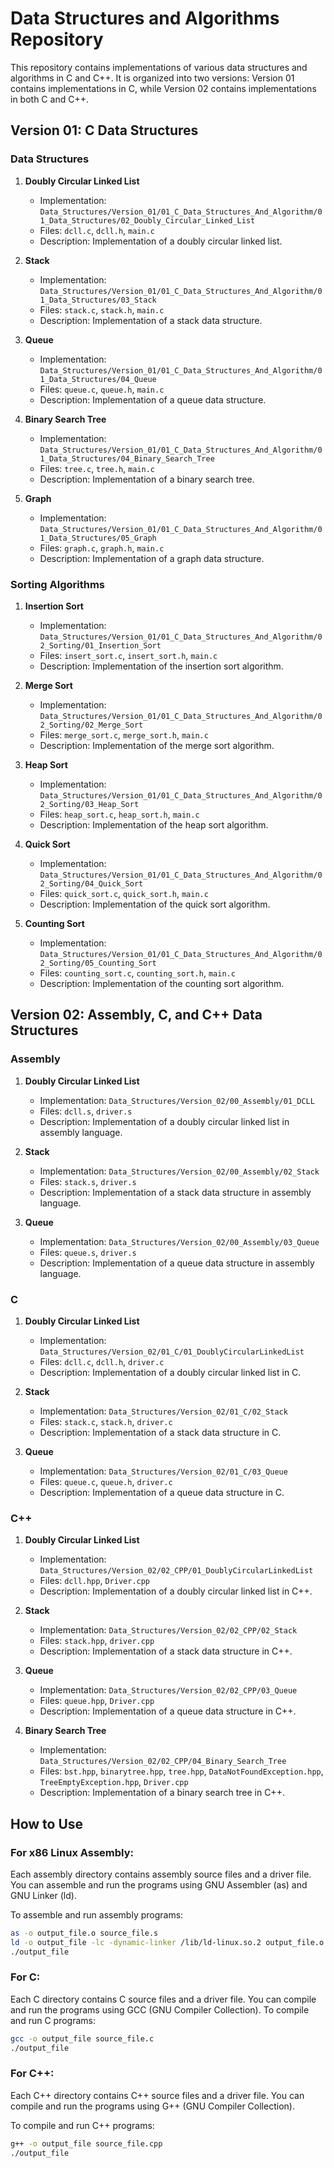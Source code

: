 # Data Structures and Algorithms Repository

This repository contains implementations of various data structures and algorithms in C and C++. It is organized into two versions: Version 01 contains implementations in C, while Version 02 contains implementations in both C and C++.

## Version 01: C Data Structures

### Data Structures

1. **Doubly Circular Linked List**
   - Implementation: `Data_Structures/Version_01/01_C_Data_Structures_And_Algorithm/01_Data_Structures/02_Doubly_Circular_Linked_List`
   - Files: `dcll.c`, `dcll.h`, `main.c`
   - Description: Implementation of a doubly circular linked list.

2. **Stack**
   - Implementation: `Data_Structures/Version_01/01_C_Data_Structures_And_Algorithm/01_Data_Structures/03_Stack`
   - Files: `stack.c`, `stack.h`, `main.c`
   - Description: Implementation of a stack data structure.

3. **Queue**
   - Implementation: `Data_Structures/Version_01/01_C_Data_Structures_And_Algorithm/01_Data_Structures/04_Queue`
   - Files: `queue.c`, `queue.h`, `main.c`
   - Description: Implementation of a queue data structure.

4. **Binary Search Tree**
   - Implementation: `Data_Structures/Version_01/01_C_Data_Structures_And_Algorithm/01_Data_Structures/04_Binary_Search_Tree`
   - Files: `tree.c`, `tree.h`, `main.c`
   - Description: Implementation of a binary search tree.

5. **Graph**
   - Implementation: `Data_Structures/Version_01/01_C_Data_Structures_And_Algorithm/01_Data_Structures/05_Graph`
   - Files: `graph.c`, `graph.h`, `main.c`
   - Description: Implementation of a graph data structure.

### Sorting Algorithms

1. **Insertion Sort**
   - Implementation: `Data_Structures/Version_01/01_C_Data_Structures_And_Algorithm/02_Sorting/01_Insertion_Sort`
   - Files: `insert_sort.c`, `insert_sort.h`, `main.c`
   - Description: Implementation of the insertion sort algorithm.

2. **Merge Sort**
   - Implementation: `Data_Structures/Version_01/01_C_Data_Structures_And_Algorithm/02_Sorting/02_Merge_Sort`
   - Files: `merge_sort.c`, `merge_sort.h`, `main.c`
   - Description: Implementation of the merge sort algorithm.

3. **Heap Sort**
   - Implementation: `Data_Structures/Version_01/01_C_Data_Structures_And_Algorithm/02_Sorting/03_Heap_Sort`
   - Files: `heap_sort.c`, `heap_sort.h`, `main.c`
   - Description: Implementation of the heap sort algorithm.

4. **Quick Sort**
   - Implementation: `Data_Structures/Version_01/01_C_Data_Structures_And_Algorithm/02_Sorting/04_Quick_Sort`
   - Files: `quick_sort.c`, `quick_sort.h`, `main.c`
   - Description: Implementation of the quick sort algorithm.

5. **Counting Sort**
   - Implementation: `Data_Structures/Version_01/01_C_Data_Structures_And_Algorithm/02_Sorting/05_Counting_Sort`
   - Files: `counting_sort.c`, `counting_sort.h`, `main.c`
   - Description: Implementation of the counting sort algorithm.

## Version 02: Assembly, C, and C++ Data Structures

### Assembly

1. **Doubly Circular Linked List**
   - Implementation: `Data_Structures/Version_02/00_Assembly/01_DCLL`
   - Files: `dcll.s`, `driver.s`
   - Description: Implementation of a doubly circular linked list in assembly language.

2. **Stack**
   - Implementation: `Data_Structures/Version_02/00_Assembly/02_Stack`
   - Files: `stack.s`, `driver.s`
   - Description: Implementation of a stack data structure in assembly language.

3. **Queue**
   - Implementation: `Data_Structures/Version_02/00_Assembly/03_Queue`
   - Files: `queue.s`, `driver.s`
   - Description: Implementation of a queue data structure in assembly language.

### C

1. **Doubly Circular Linked List**
   - Implementation: `Data_Structures/Version_02/01_C/01_DoublyCircularLinkedList`
   - Files: `dcll.c`, `dcll.h`, `driver.c`
   - Description: Implementation of a doubly circular linked list in C.

2. **Stack**
   - Implementation: `Data_Structures/Version_02/01_C/02_Stack`
   - Files: `stack.c`, `stack.h`, `driver.c`
   - Description: Implementation of a stack data structure in C.

3. **Queue**
   - Implementation: `Data_Structures/Version_02/01_C/03_Queue`
   - Files: `queue.c`, `queue.h`, `driver.c`
   - Description: Implementation of a queue data structure in C.

### C++

1. **Doubly Circular Linked List**
   - Implementation: `Data_Structures/Version_02/02_CPP/01_DoublyCircularLinkedList`
   - Files: `dcll.hpp`, `Driver.cpp`
   - Description: Implementation of a doubly circular linked list in C++.

2. **Stack**
   - Implementation: `Data_Structures/Version_02/02_CPP/02_Stack`
   - Files: `stack.hpp`, `driver.cpp`
   - Description: Implementation of a stack data structure in C++.

3. **Queue**
   - Implementation: `Data_Structures/Version_02/02_CPP/03_Queue`
   - Files: `queue.hpp`, `Driver.cpp`
   - Description: Implementation of a queue data structure in C++.

4. **Binary Search Tree**
   - Implementation: `Data_Structures/Version_02/02_CPP/04_Binary_Search_Tree`
   - Files: `bst.hpp`, `binarytree.hpp`, `tree.hpp`, `DataNotFoundException.hpp`, `TreeEmptyException.hpp`, `Driver.cpp`
   - Description: Implementation of a binary search tree in C++.

## How to Use

### For x86 Linux Assembly:

Each assembly directory contains assembly source files and a driver file. You can assemble and run the programs using GNU Assembler (as) and GNU Linker (ld).

To assemble and run assembly programs:
```bash
as -o output_file.o source_file.s
ld -o output_file -lc -dynamic-linker /lib/ld-linux.so.2 output_file.o driver.o -e entry_point_function
./output_file
```

### For C:

Each C directory contains C source files and a driver file. You can compile and run the programs using GCC (GNU Compiler Collection).
To compile and run C programs:

```bash
gcc -o output_file source_file.c
./output_file
```

### For C++:

Each C++ directory contains C++ source files and a driver file. You can compile and run the programs using G++ (GNU Compiler Collection).

To compile and run C++ programs:
```bash
g++ -o output_file source_file.cpp
./output_file
```
